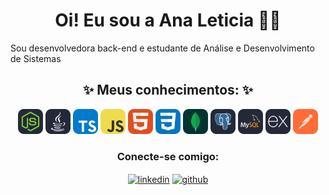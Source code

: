 <h1 align="center">Oi! Eu sou a Ana Leticia 👋🧡</h1>

Sou desenvolvedora back-end e estudante de Análise e Desenvolvimento de Sistemas

<h2 align="center">✨ Meus conhecimentos: ✨</h2>

<div align="center"> 
<a><img src="https://github.com/tandpfun/skill-icons/blob/main/icons/NodeJS-Dark.svg" alt="nodejs" width="40" height="40"/></a>
<a><img src="https://github.com/tandpfun/skill-icons/blob/main/icons/Java-Dark.svg" alt="java" width="40" height="40"/></a>
<a><img src="https://github.com/tandpfun/skill-icons/blob/main/icons/TypeScript.svg" alt="typescript" width="40" height="40"/></a> 
<a><img src="https://github.com/tandpfun/skill-icons/blob/main/icons/JavaScript.svg" alt="javascript" width="40" height="40"/></a>
<a><img src="https://github.com/tandpfun/skill-icons/blob/main/icons/HTML.svg" alt="html" width="40" height="40" /></a>
<a><img src="https://github.com/tandpfun/skill-icons/blob/main/icons/CSS.svg" alt="css" width="40" height="40"/></a>
<a><img src="https://github.com/tandpfun/skill-icons/blob/main/icons/MongoDB.svg" alt="mongoDB" width="40" height="40"/></a>
<a><img src="https://github.com/tandpfun/skill-icons/blob/main/icons/PostgreSQL-Dark.svg" alt="postgreSQL" width="40" height="40"/></a>
<a><img src="https://github.com/tandpfun/skill-icons/blob/main/icons/MySQL-Dark.svg" alt="mySQL" width="40" height="40"/></a>  
<a><img src="https://github.com/tandpfun/skill-icons/blob/main/icons/ExpressJS-Dark.svg" alt="express" width="40" height="40"/></a>
<a><img src="https://github.com/tandpfun/skill-icons/blob/main/icons/Postman.svg" alt="postman" width="40" height="40"/></a>
</div>

<div align="center">
<h3>Conecte-se comigo:</h3>
<p>
<a href="https://linkedin.com/in/analeticia6858" target="blank"><img align="center" src="https://raw.githubusercontent.com/rahuldkjain/github-profile-readme-generator/master/src/images/icons/Social/linked-in-alt.svg" alt="linkedin" height="60" width="40" /></a>
<a href="https://github.com/leticiareis6858" target="blank"><img align="center" src="https://cdn.jsdelivr.net/gh/devicons/devicon@latest/icons/github/github-original.svg" alt="github" height="60" width="40" /></a>
</p>
</div>

